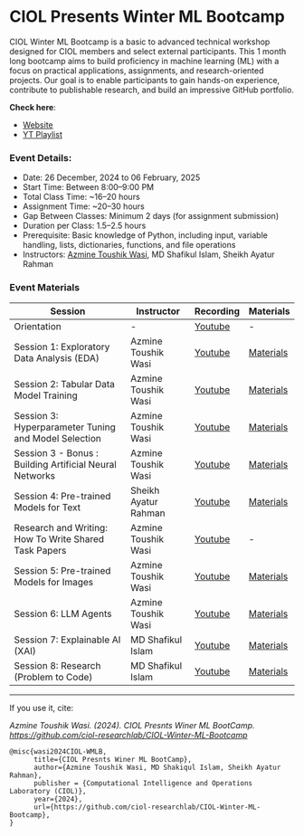 
# **CIOL** Presents **Winter ML Bootcamp**

CIOL Winter ML Bootcamp is a basic to advanced technical workshop designed for CIOL members and select external participants. This 1 month long bootcamp aims to build proficiency in machine learning (ML) with a focus on practical applications, assignments, and research-oriented projects. Our goal is to enable participants to gain hands-on experience, contribute to publishable research, and build an impressive GitHub portfolio.

**Check here**:
-  [Website](https://ciol-researchlab.github.io/events/Winter-ML-Bootcamp.html)
- [YT Playlist](https://www.youtube.com/watch?v=ubl-StTwlOo&list=PL9ZzhIxOKAmuMBkWbwAAg5hGFnIUOSu8v)

### Event Details:
- Date: 26 December, 2024 to 06 February, 2025
- Start Time: Between 8:00–9:00 PM
- Total Class Time: ~16–20 hours
- Assignment Time: ~20–30 hours
- Gap Between Classes: Minimum 2 days (for assignment submission)
- Duration per Class: 1.5–2.5 hours
- Prerequisite: Basic knowledge of Python, including input, variable handling, lists, dictionaries, functions, and file operations
- Instructors: [Azmine Toushik Wasi](https://azminewasi.github.io/), MD Shafikul Islam, Sheikh Ayatur Rahman 

### Event Materials

| **Session**| **Instructor**| **Recording**| **Materials**  |
|-------|------|------|-----|
| Orientation | - |  [Youtube](https://www.youtube.com/watch?v=ubl-StTwlOo) | - |
| Session 1: Exploratory Data Analysis (EDA) | Azmine Toushik Wasi | [Youtube](https://youtu.be/Ybafilfay48?feature=shared) | [Materials](https://github.com/ciol-researchlab/CIOL-Winter-ML-Bootcamp/tree/main/materials/session1) |
| Session 2: Tabular Data Model Training | Azmine Toushik Wasi     | [Youtube](https://youtu.be/KXxgrGGNVoo?feature=shared) | [Materials](https://github.com/ciol-researchlab/CIOL-Winter-ML-Bootcamp/tree/main/materials/session2) | 
| Session 3: Hyperparameter Tuning and Model Selection | Azmine Toushik Wasi | [Youtube](https://youtu.be/8evaGgh7bNw?feature=shared) | [Materials](https://github.com/ciol-researchlab/CIOL-Winter-ML-Bootcamp/tree/main/materials/session3) | 
| Session 3 - Bonus : Building Artificial Neural Networks | Azmine Toushik Wasi | [Youtube](https://www.youtube.com/watch?v=-jR97n9zfvA) | [Materials](https://github.com/ciol-researchlab/CIOL-Winter-ML-Bootcamp/tree/main/materials/session3) | 
| Session 4: Pre-trained Models for Text  | Sheikh Ayatur Rahman   | [Youtube](https://youtu.be/8HKT9U66YNc?feature=shared) | [Materials](https://github.com/ciol-researchlab/CIOL-Winter-ML-Bootcamp/tree/main/materials/session4) | 
| Research and Writing: How To Write Shared Task Papers | Azmine Toushik Wasi       | [Youtube](https://www.youtube.com/watch?v=3ownvMBVoOo) | - | 
| Session 5: Pre-trained Models for Images | Azmine Toushik Wasi   | [Youtube](https://youtu.be/KImPr2B3WYI?feature=shared) | [Materials](https://github.com/ciol-researchlab/CIOL-Winter-ML-Bootcamp/tree/main/materials/session5) | 
| Session 6: LLM Agents | Azmine Toushik Wasi                 | [Youtube](https://www.youtube.com/watch?v=QHOuBvgeTtU) | [Materials](https://github.com/ciol-researchlab/CIOL-Winter-ML-Bootcamp/tree/main/materials/session6) | 
| Session 7: Explainable AI (XAI)   | MD Shafikul Islam      | [Youtube](https://www.youtube.com/watch?v=0km_g_ydFk4) | [Materials](https://github.com/ciol-researchlab/CIOL-Winter-ML-Bootcamp/tree/main/materials/session7) | 
| Session 8: Research (Problem to Code)  | MD Shafikul Islam      | [Youtube](https://www.youtube.com/watch?v=fMdd6zcutws) | [Materials](https://github.com/ciol-researchlab/CIOL-Winter-ML-Bootcamp/tree/main/materials/session8) | 

---

If you use it, cite:

*Azmine Toushik Wasi. (2024). CIOL Presnts Winer ML BootCamp. https://github.com/ciol-researchlab/CIOL-Winter-ML-Bootcamp*

```
@misc{wasi2024CIOL-WMLB,
      title={CIOL Presnts Winer ML BootCamp},
      author={Azmine Toushik Wasi, MD Shakiqul Islam, Sheikh Ayatur Rahman},
      publisher = {Computational Intelligence and Operations Laboratory (CIOL)},
      year={2024},
      url={https://github.com/ciol-researchlab/CIOL-Winter-ML-Bootcamp},
}
```